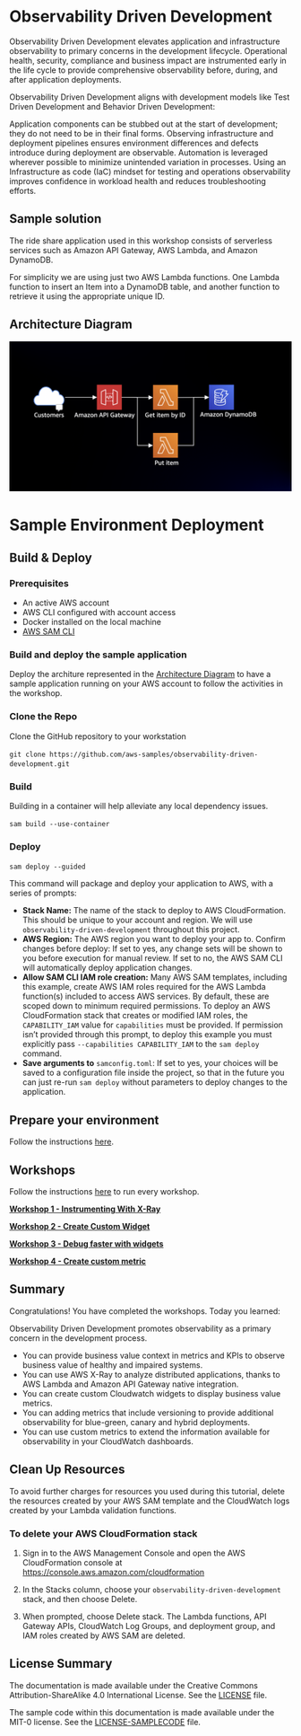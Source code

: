 # Observability Driven Development

Observability Driven Development elevates application and infrastructure observability to primary concerns in the development lifecycle. Operational health, security, compliance and business impact are instrumented early in the life cycle to provide comprehensive observability before, during, and after application deployments.

Observability Driven Development aligns with development models like Test Driven Development and Behavior Driven Development:

Application components can be stubbed out at the start of development; they do not need to be in their final forms.
Observing infrastructure and deployment pipelines ensures environment differences and defects introduce during deployment are observable.
Automation is leveraged wherever possible to minimize unintended variation in processes.
Using an Infrastructure as code (IaC) mindset for testing and operations observability improves confidence in workload health and reduces troubleshooting efforts.

## Sample solution

The ride share application used in this workshop consists of serverless services such as Amazon API Gateway, AWS Lambda, and Amazon DynamoDB.

For simplicity we are using just two AWS Lambda functions. One Lambda function to insert an Item into a DynamoDB table, and another function to retrieve it using the appropriate unique ID.

## Architecture Diagram

![Architecture](/img/Architecture.png)

# Sample Environment Deployment
## Build & Deploy

### Prerequisites
- An active AWS account
- AWS CLI configured with account access
- Docker installed on the local machine
- [AWS SAM CLI](https://docs.aws.amazon.com/serverless-application-model/latest/developerguide/serverless-sam-cli-install.html)

### Build and deploy the sample application

Deploy the architure represented in the [Architecture Diagram](#architecture-diagram) to have a sample application running on your AWS account to follow the activities in the workshop. 

### Clone the Repo

Clone the GitHub repository to your workstation

`git clone https://github.com/aws-samples/observability-driven-development.git`

### Build

Building in a container will help alleviate any local dependency issues.

`sam build --use-container`

### Deploy

`sam deploy --guided`

This command will package and deploy your application to AWS, with a series of prompts:

- **Stack Name:** The name of the stack to deploy to AWS CloudFormation. This should be unique to your account and region. We will use `observability-driven-development` throughout this project.
- **AWS Region:** The AWS region you want to deploy your app to.
  Confirm changes before deploy: If set to yes, any change sets will be shown to you before execution for manual review. If set to no, the AWS SAM CLI will automatically deploy application changes.
- **Allow SAM CLI IAM role creation:** Many AWS SAM templates, including this example, create AWS IAM roles required for the AWS Lambda function(s) included to access AWS services. By default, these are scoped down to minimum required permissions. To deploy an AWS CloudFormation stack that creates or modified IAM roles, the `CAPABILITY_IAM` value for `capabilities` must be provided. If permission isn’t provided through this prompt, to deploy this example you must explicitly pass `--capabilities CAPABILITY_IAM` to the `sam deploy` command.
- **Save arguments to** `samconfig.toml`: If set to yes, your choices will be saved to a configuration file inside the project, so that in the future you can just re-run `sam deploy` without parameters to deploy changes to the application.

## Prepare your environment
Follow the instructions [here](https://catalog.us-east-1.prod.workshops.aws/v2/workshops/89b1708b-12ca-4871-a1e4-171c600c2736/en-US/prepare-your-environment).

## Workshops
Follow the instructions [here](https://catalog.us-east-1.prod.workshops.aws/v2/workshops/89b1708b-12ca-4871-a1e4-171c600c2736/en-US/) to run every workshop.

[**Workshop 1 - Instrumenting With X-Ray**](https://catalog.us-east-1.prod.workshops.aws/v2/workshops/89b1708b-12ca-4871-a1e4-171c600c2736/en-US/workshop-1-x-ray-instrumentation)

[**Workshop 2 - Create Custom Widget**](https://catalog.us-east-1.prod.workshops.aws/v2/workshops/89b1708b-12ca-4871-a1e4-171c600c2736/en-US/workshop-2-create-custom-metric)

[**Workshop 3 - Debug faster with widgets**](https://catalog.us-east-1.prod.workshops.aws/v2/workshops/89b1708b-12ca-4871-a1e4-171c600c2736/en-US/workshop-3-deployment-version)

[**Workshop 4 - Create custom metric**](https://catalog.us-east-1.prod.workshops.aws/v2/workshops/89b1708b-12ca-4871-a1e4-171c600c2736/en-US/workshop-4-business-metric)

## Summary

Congratulations! You have completed the workshops. Today you learned:

Observability Driven Development promotes observability as a primary concern in the development process.
- You can provide business value context in metrics and KPIs to observe business value of healthy and impaired systems.
- You can use AWS X-Ray to analyze distributed applications, thanks to AWS Lambda and Amazon API Gateway native integration.
- You can create custom Cloudwatch widgets to display business value metrics.
- You can adding metrics that include versioning to provide additional observability for blue-green, canary and hybrid deployments.
- You can use custom metrics to extend the information available for observability in your CloudWatch dashboards.

## Clean Up Resources

To avoid further charges for resources you used during this tutorial, delete the resources created by your AWS SAM template and the CloudWatch logs created by your Lambda validation functions. 

### To delete your AWS CloudFormation stack 

1. Sign in to the AWS Management Console and open the AWS CloudFormation console at https://console.aws.amazon.com/cloudformation

2. In the Stacks column, choose your `observability-driven-development` stack, and then choose Delete.

3. When prompted, choose Delete stack. The Lambda functions, API Gateway APIs, CloudWatch Log Groups, and deployment group, and IAM roles created by AWS SAM are deleted.

## License Summary

The documentation is made available under the Creative Commons Attribution-ShareAlike 4.0 International License. See the [LICENSE](LICENSE) file.

The sample code within this documentation is made available under the MIT-0 license. See the [LICENSE-SAMPLECODE](LICENSE-SAMPLECODE) file.

